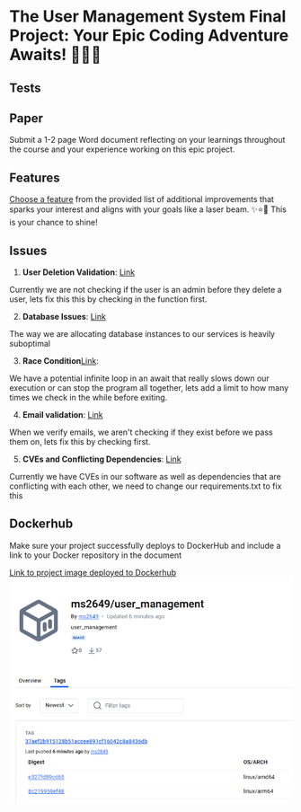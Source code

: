 # The User Management System Final Project: Your Epic Coding Adventure Awaits! 🎉✨🔥
## Tests

## Paper
Submit a 1-2 page Word document reflecting on your learnings throughout the course and your experience working on this epic project.

## Features
[Choose a feature](features.md) from the provided list of additional improvements that sparks your interest and aligns with your goals like a laser beam. ✨⭐🎯 This is your chance to shine!

## Issues

1. **User Deletion Validation**: [Link](https://github.com/Mike-Sudol/user_management/issues/2)
   
Currently we are not checking if the user is an admin before they delete a user, lets fix this this by checking in the function first.


2. **Database Issues**: [Link](https://github.com/Mike-Sudol/user_management/issues/8)
   
The way we are allocating database instances to our services is heavily suboptimal

3. **Race Condition**[Link](https://github.com/Mike-Sudol/user_management/issues/6):
   
We have a potential infinite loop in an await that really slows down our execution or can stop the program all together, lets add a limit to how many times we check in the while before exiting.
   

4. **Email validation**: [Link](https://github.com/Mike-Sudol/user_management/issues/4)
   
When we verify emails, we aren't checking if they exist before we pass them on, lets fix this by checking first.

5. **CVEs and Conflicting Dependencies**: [Link](https://github.com/Mike-Sudol/user_management/issues/1)
    
Currently we have CVEs in our software as well as dependencies that are conflicting with each other, we need to change our requirements.txt to fix this

## Dockerhub
Make sure your project successfully deploys to DockerHub and include a link to your Docker repository in the document

[Link to project image deployed to Dockerhub](https://hub.docker.com/r/ms2649/user_management/tags)
![Docker](Docker.png)